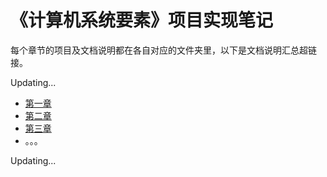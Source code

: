# 《计算机系统要素》项目实现笔记

每个章节的项目及文档说明都在各自对应的文件夹里，以下是文档说明汇总超链接。

Updating...

* [第一章](https://github.com/CuiEM/Nand2Tetris_learing_logs/blob/master/01/01_log_%E4%B8%AD%E6%96%87.md)
* [第二章](https://github.com/CuiEM/Nand2Tetris_learing_logs/blob/master/02/02_log_%E4%B8%AD%E6%96%87.md)
* [第三章](https://github.com/CuiEM/Nand2Tetris_learing_logs/blob/master/03/03_log_%E4%B8%AD%E6%96%87.md)
* 。。。

Updating...
